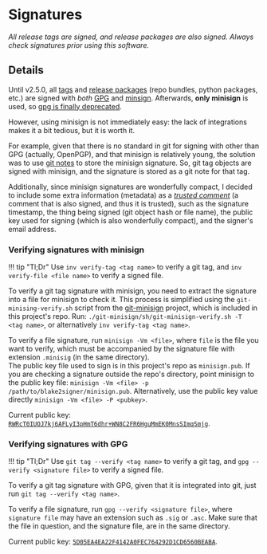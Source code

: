 # Signatures

*All release tags are signed, and release packages are also signed. Always check signatures prior using this software.*

## Details

Until v2.5.0, all [tags](https://gitlab.com/hackancuba/blake2signer/-/tags) and [release packages](https://gitlab.com/hackancuba/blake2signer/-/releases) (repo bundles, python packages, etc.) are signed with *both* [GPG](https://www.gnupg.org) and [minsign](https://jedisct1.github.io/minisign/). Afterwards, **only minisign** is used, so [gpg is finally deprecated](https://gist.github.com/HacKanCuBa/afe0073fe35fddf01642220acd4cde17).

However, using minisign is not immediately easy: the lack of integrations makes it a bit tedious, but it is worth it.

For example, given that there is no standard in git for signing with other than GPG (actually, OpenPGP), and that minisign is relatively young, the solution was to use [git notes](https://git-scm.com/docs/git-notes) to store the minisign signature. So, git tag objects are signed with minisign, and the signature is stored as a git note for that tag.

Additionally, since minisign signatures are wonderfully compact, I decided to include some extra information (metadata) as a [*trusted comment*](https://jedisct1.github.io/minisign/#trusted-comments) (a comment that is also signed, and thus it is trusted), such as the signature timestamp, the thing being signed (git object hash or file name), the public key used for signing (which is also wonderfully compact), and the signer's email address.

### Verifying signatures with minisign

!!! tip "Tl;Dr"
    Use `inv verify-tag <tag name>` to verify a git tag, and `inv verify-file <file name>` to verify a signed file.

To verify a git tag signature with minisign, you need to extract the signature into a file for minisign to check it. This process is simplified using the `git-minising-verify.sh` script from the [git-minisign](https://gitlab.com/hackancuba/git-minisign) project, which is included in this project's repo. Run: `./git-minisign/sh/git-minisign-verify.sh -T <tag name>`, or alternatively `inv verify-tag <tag name>`.

To verify a file signature, run `minisign -Vm <file>`, where `file` is the file you want to verify, which must be accompanied by the signature file with extension `.minisig` (in the same directory).  
The public key file used to sign is in this project's repo as `minisign.pub`. If you are checking a signature outside the repo's directory, point minisign to the public key file: `minisign -Vm <file> -p /path/to/blake2signer/minisign.pub`. Alternatively, use the public key value directly `minisign -Vm <file> -P <pubkey>`.

Current public key: [`RWRcT0IUOJ7kj6AFLyI3pHmT6dhr+WN8C2FR6HguMmEK0MnsSImqSmjg`](https://gist.github.com/HacKanCuBa/9dd1599036e026c34bd57c8444b38bd8).

### Verifying signatures with GPG

!!! tip "Tl;Dr"
    Use `git tag --verify <tag name>` to verify a git tag, and `gpg --verify <signature file>` to verify a signed file.

To verify a git tag signature with GPG, given that it is integrated into git, just run `git tag --verify <tag name>`.

To verify a file signature, run `gpg --verify <signature file>`, where `signature file` may have an extension such as `.sig` or `.asc`. Make sure that the file in question, and the signature file, are in the same directory.

Current public key: [`5D05EA4EA22F4142A0FEC764292D1CD6560BEABA`](https://keys.openpgp.org/search?q=5D05EA4EA22F4142A0FEC764292D1CD6560BEABA).

